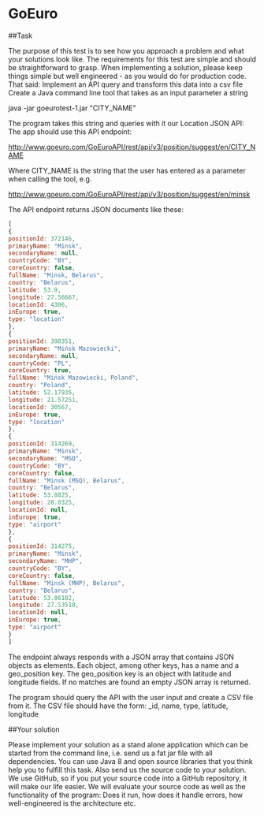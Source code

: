 
GoEuro 
====


##Task

The purpose of this test is to see how you approach a problem and what your solutions look like. The requirements for this test are simple and should be straightforward to grasp. When implementing a solution, please keep things simple but well engineered - as you would do for production code. 
That said:
Implement an API query and transform this data into a csv file
Create a Java command line tool that takes as an input parameter a string

java -jar goeurotest-1.jar "CITY_NAME"

The program takes this string and queries with it our Location JSON API:
The app should use this API endpoint:

http://www.goeuro.com/GoEuroAPI/rest/api/v3/position/suggest/en/CITY_NAME

Where CITY_NAME is the string that the user has entered as a parameter when calling the tool, e.g.

http://www.goeuro.com/GoEuroAPI/rest/api/v3/position/suggest/en/minsk

The API endpoint returns JSON documents like these:

```javascript
[
{
positionId: 372146,
primaryName: "Minsk",
secondaryName: null,
countryCode: "BY",
coreCountry: false,
fullName: "Minsk, Belarus",
country: "Belarus",
latitude: 53.9,
longitude: 27.56667,
locationId: 4306,
inEurope: true,
type: "location"
},
{
positionId: 398351,
primaryName: "Mińsk Mazowiecki",
secondaryName: null,
countryCode: "PL",
coreCountry: true,
fullName: "Mińsk Mazowiecki, Poland",
country: "Poland",
latitude: 52.17935,
longitude: 21.57251,
locationId: 30567,
inEurope: true,
type: "location"
},
{
positionId: 314269,
primaryName: "Minsk",
secondaryName: "MSQ",
countryCode: "BY",
coreCountry: false,
fullName: "Minsk (MSQ), Belarus",
country: "Belarus",
latitude: 53.8825,
longitude: 28.0325,
locationId: null,
inEurope: true,
type: "airport"
},
{
positionId: 314275,
primaryName: "Minsk",
secondaryName: "MHP",
countryCode: "BY",
coreCountry: false,
fullName: "Minsk (MHP), Belarus",
country: "Belarus",
latitude: 53.86182,
longitude: 27.53518,
locationId: null,
inEurope: true,
type: "airport"
}
]
```

The endpoint always responds with a JSON array that contains JSON objects as elements. Each object, among other keys, has a name and a geo_position key.
The geo_position key is an object with latitude and longitude fields.
If no matches are found an empty JSON array is returned.

The program should query the API with the user input and create a CSV file from it. The CSV file should have the form: _id, name, type, latitude,
longitude

##Your solution


Please implement your solution as a stand alone application which can be started from the command line, i.e. send us a fat jar file with all dependencies. You can use Java 8 and open source libraries that you think help you to fulfill this task.
Also send us the source code to your solution. We use GitHub, so if you put your source code into a GitHub repository, it will make our life easier.
We will evaluate your source code as well as the functionality of the program: Does it run, how does it handle errors, how well-engineered is the architecture etc.

